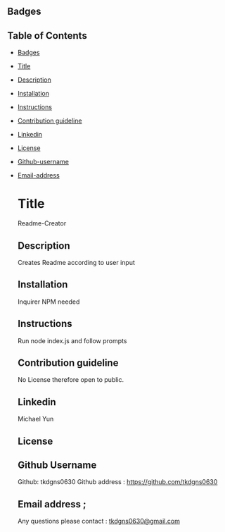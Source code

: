 ## Badges <a name ="Badges"/>
  
## Table of Contents

- [Badges](#badges)
- [Title](#title)
- [Description](#description)
- [Installation](#installation)
- [Instructions](#instructions)
- [Contribution guideline](#contribution)
- [Linkedin](#linkedin)
- [License](#license)
- [Github-username](#githubusername)
- [Email-address](#emailaddress)


   # Title <a name="title"/>
   Readme-Creator 

   ## Description <a name="description"/>
   Creates Readme according to user input
   
   ## Installation <a name="installation"/>
   Inquirer NPM needed

   ## Instructions <a name="instructions"/>
   Run node index.js and follow prompts

   ## Contribution guideline <a name ="contribution"/>
   No License therefore open to public.

   ## Linkedin <a name ="linkedin"/>
   Michael Yun

   ## License <a name ="license"/>
   

   ## Github Username <a name ="githubusername"/>
   Github: tkdgns0630 
   Github address : https://github.com/tkdgns0630

   ## Email address <a name ="emailaddress"/>;
   Any questions please contact : tkdgns0630@gmail.com
